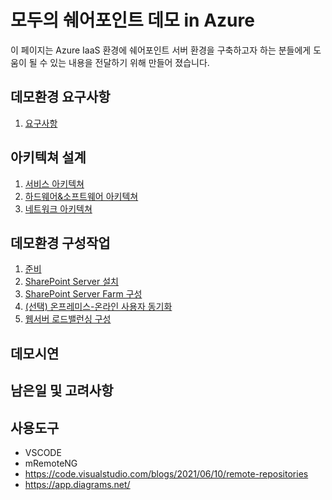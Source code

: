 # 모두의 쉐어포인트 데모 in Azure
이 페이지는 Azure IaaS 환경에 쉐어포인트 서버 환경을 구축하고자 하는 분들에게 도움이 될 수 있는 내용을 전달하기 위해 만들어 졌습니다.


## 데모환경 요구사항
1. [요구사항](1.Requirements)

## 아키텍쳐 설계
1. [서비스 아키텍쳐](2.Architecture/Architecture_Service.md)
2. [하드웨어&소프트웨어 아키텍쳐](2.Architecture/Architecture_Hardware.md)
3. [네트워크 아키텍쳐](2.Architecture/Architecture_Network.md)

## 데모환경 구성작업
1. [준비](3.Deployments/1.Preparations.md)
2. [SharePoint Server 설치](3.Deployments/2.Installation.md)
3. [SharePoint Server Farm 구성](3.Deployments/3.Configuration.md)
4. [(선택) 온프레미스-온라인 사용자 동기화](3.Deployments/4.Hybrid.md)
5. [웹서버 로드밸런싱 구성](3.Deployments/5.LoadBalancer.md)

## 데모시연

## 남은일 및 고려사항


## 사용도구
* VSCODE
* mRemoteNG
* https://code.visualstudio.com/blogs/2021/06/10/remote-repositories 
* https://app.diagrams.net/ 
